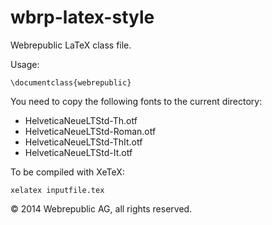 wbrp-latex-style
================

Webrepublic LaTeX class file.

Usage:

    \documentclass{webrepublic}

You need to copy the following fonts to the current directory:

- HelveticaNeueLTStd-Th.otf
- HelveticaNeueLTStd-Roman.otf
- HelveticaNeueLTStd-ThIt.otf
- HelveticaNeueLTStd-It.otf

To be compiled with XeTeX:

    xelatex inputfile.tex

© 2014 Webrepublic AG, all rights reserved.

